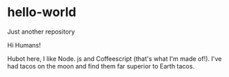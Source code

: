 # hello-world
Just another repository

Hi Humans!

Hubot here, I like Node. js and Coffeescript (that's what I'm made of!).
I've had tacos on the moon and find them far superior to Earth tacos.
